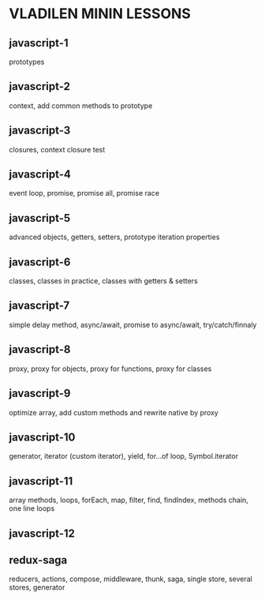 # VLADILEN MININ LESSONS

## javascript-1

prototypes

## javascript-2

context, add common methods to prototype

## javascript-3

closures, context closure test

## javascript-4

event loop, promise, promise all, promise race

## javascript-5

advanced objects, getters, setters, prototype iteration properties

## javascript-6

classes, classes in practice, classes with getters & setters

## javascript-7

simple delay method, async/await, promise to async/await, try/catch/finnaly

## javascript-8

proxy, proxy for objects, proxy for functions, proxy for classes

## javascript-9

optimize array, add custom methods and rewrite native by proxy

## javascript-10

generator, iterator (custom iterator), yield, for...of loop, Symbol.iterator

## javascript-11

array methods, loops, forEach, map, filter, find, findIndex, methods chain, one line loops

## javascript-12

## redux-saga

reducers, actions, compose, middleware, thunk, saga, single store, several stores, generator
